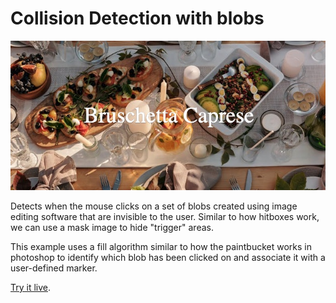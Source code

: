 # Collision Detection with blobs

![An image of table full of food set for many guests, upon which is written "Bruschetta Caprese"](collision-blobs.jpg)

Detects when the mouse clicks on a set of blobs created using image editing software that are invisible to the user. Similar to how hitboxes work, we can use a mask image to hide "trigger" areas.

This example uses a fill algorithm similar to how the paintbucket works in photoshop to identify which blob has been clicked on and associate it with a user-defined marker.

[Try it live](https://editor.p5js.org/mngyuan/sketches/Ays2Iwunl).
